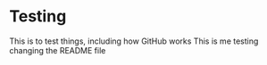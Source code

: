 # Testing
This is to test things, including how GitHub works
This is me testing changing the README file
